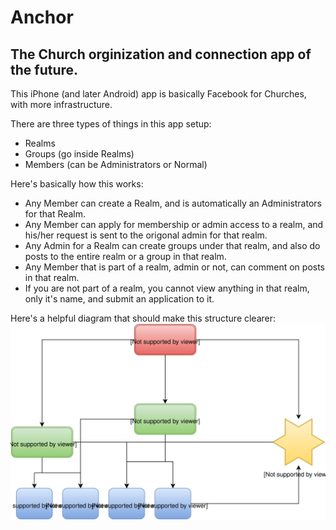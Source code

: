 # Anchor
## The Church orginization and connection app of the future.

This iPhone (and later Android) app is basically Facebook for Churches, with more infrastructure.

There are three types of things in this app setup:

- Realms
- Groups (go inside Realms)
- Members (can be Administrators or Normal)

Here's basically how this works:

- Any Member can create a Realm, and is automatically an Administrators for that Realm.
- Any Member can apply for membership or admin access to a realm, and his/her request is sent to the origonal admin for that realm.
- Any Admin for a Realm can create groups under that realm, and also do posts to the entire realm or a group in that realm.
- Any Member that is part of a realm, admin or not, can comment on posts in that realm.
- If you are not part of a realm, you cannot view anything in that realm, only it's name, and submit an application to it.

Here's a helpful diagram that should make this structure clearer:
![Diagram 1](./Anchorwebsetup.svg "Diagram 1")